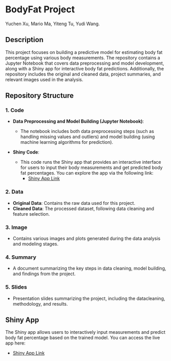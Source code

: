 # BodyFat Project
Yuchen Xu, Mario Ma, Yiteng Tu, Yudi Wang.

## Description
This project focuses on building a predictive model for estimating body fat percentage using various body measurements. The repository contains a Jupyter Notebook that covers data preprocessing and model development, along with a Shiny app for interactive body fat predictions. Additionally, the repository includes the original and cleaned data, project summaries, and relevant images used in the analysis.

## Repository Structure

### 1. Code
- **Data Preprocessing and Model Building (Jupyter Notebook)**:
  - The notebook includes both data preprocessing steps (such as handling missing values and outliers) and model building (using machine learning algorithms for prediction).
  
- **Shiny Code**:
  - This code runs the Shiny app that provides an interactive interface for users to input their body measurements and get predicted body fat percentages. You can explore the app via the following link:
    - [Shiny App Link](https://mario2747.shinyapps.io/Group4_bodyfat_predict/)

### 2. Data
- **Original Data**: Contains the raw data used for this project.
- **Cleaned Data**: The processed dataset, following data cleaning and feature selection.

### 3. Image
- Contains various images and plots generated during the data analysis and modeling stages.

### 4. Summary
- A document summarizing the key steps in data cleaning, model building, and findings from the project.

### 5. Slides
- Presentation slides summarizing the project, including the datacleaning, methodology, and results.

## Shiny App
The Shiny app allows users to interactively input measurements and predict body fat percentage based on the trained model. You can access the live app here:
- [Shiny App Link](https://mario2747.shinyapps.io/Group4_bodyfat_predict/)

